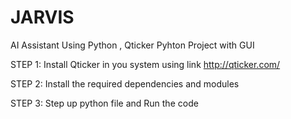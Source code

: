 # JARVIS
AI Assistant Using Python , Qticker
Pyhton Project with GUI

STEP 1: Install Qticker in you system using link http://qticker.com/

STEP 2: Install the required dependencies and modules 

STEP 3: Step up python file and Run the code 
